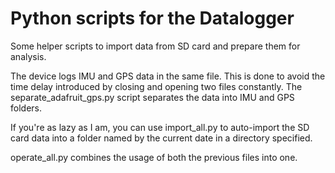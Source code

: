 # Python scripts for the Datalogger
Some helper scripts to import data from SD card and prepare them for analysis.

The device logs IMU and GPS data in the same file. This is done to avoid the time delay introduced by closing and opening two files constantly. The separate_adafruit_gps.py script separates the data into IMU and GPS folders. 

If you're as lazy as I am, you can use import_all.py to auto-import the SD card data into a folder named by the current date in a directory specified.

operate_all.py combines the usage of both the previous files into one.